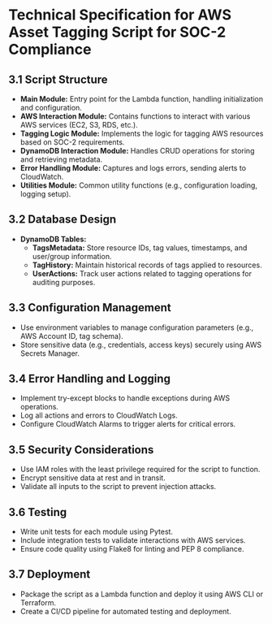 # Technical Specification for AWS Asset Tagging Script for SOC-2 Compliance

## 3.1 Script Structure
- **Main Module:** Entry point for the Lambda function, handling initialization and configuration.
- **AWS Interaction Module:** Contains functions to interact with various AWS services (EC2, S3, RDS, etc.).
- **Tagging Logic Module:** Implements the logic for tagging AWS resources based on SOC-2 requirements.
- **DynamoDB Interaction Module:** Handles CRUD operations for storing and retrieving metadata.
- **Error Handling Module:** Captures and logs errors, sending alerts to CloudWatch.
- **Utilities Module:** Common utility functions (e.g., configuration loading, logging setup).

## 3.2 Database Design
- **DynamoDB Tables:**
  - **TagsMetadata:** Store resource IDs, tag values, timestamps, and user/group information.
  - **TagHistory:** Maintain historical records of tags applied to resources.
  - **UserActions:** Track user actions related to tagging operations for auditing purposes.

## 3.3 Configuration Management
- Use environment variables to manage configuration parameters (e.g., AWS Account ID, tag schema).
- Store sensitive data (e.g., credentials, access keys) securely using AWS Secrets Manager.

## 3.4 Error Handling and Logging
- Implement try-except blocks to handle exceptions during AWS operations.
- Log all actions and errors to CloudWatch Logs.
- Configure CloudWatch Alarms to trigger alerts for critical errors.

## 3.5 Security Considerations
- Use IAM roles with the least privilege required for the script to function.
- Encrypt sensitive data at rest and in transit.
- Validate all inputs to the script to prevent injection attacks.

## 3.6 Testing
- Write unit tests for each module using Pytest.
- Include integration tests to validate interactions with AWS services.
- Ensure code quality using Flake8 for linting and PEP 8 compliance.

## 3.7 Deployment
- Package the script as a Lambda function and deploy it using AWS CLI or Terraform.
- Create a CI/CD pipeline for automated testing and deployment.
